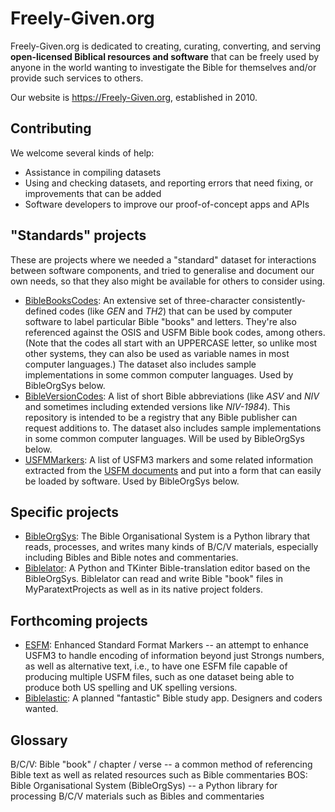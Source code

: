 # Freely-Given.org

Freely-Given.org is dedicated to creating, curating, converting, and serving **open-licensed
Biblical resources and software** that can be freely used by anyone in the world
wanting to investigate the Bible for themselves
and/or provide such services to others.

Our website is https://Freely-Given.org, established in 2010.

## Contributing

We welcome several kinds of help:

- Assistance in compiling datasets
- Using and checking datasets, and reporting errors that need fixing, or improvements that can be added
- Software developers to improve our proof-of-concept apps and APIs

## "Standards" projects

These are projects where we needed a "standard" dataset for interactions between software components,
and tried to generalise and document our own needs, so that they also might be available for others to consider using.

- [BibleBooksCodes](https://github.com/Freely-Given-org/BibleBooksCodes): An extensive set of three-character consistently-defined codes (like *GEN* and *TH2*) that can be used by computer software to label particular Bible "books" and letters. They're also referenced against the OSIS and USFM Bible book codes, among others. (Note that the codes all start with an UPPERCASE letter, so unlike most other systems, they can also be used as variable names in most computer languages.) The dataset also includes sample implementations in some common computer languages. Used by BibleOrgSys below.
- [BibleVersionCodes](https://github.com/Freely-Given-org/BibleVersionCodes): A list of short Bible abbreviations (like *ASV* and *NIV* and sometimes including extended versions like *NIV-1984*). This repository is intended to be a registry that any Bible publisher can request additions to. The dataset also includes sample implementations in some common computer languages. Will be used by BibleOrgSys below.
- [USFMMarkers](https://github.com/Freely-Given-org/USFMMarkers): A list of USFM3 markers and some related information extracted from the [USFM documents](https://ubsicap.github.io/usfm/) and put into a form that can easily be loaded by software. Used by BibleOrgSys below.

## Specific projects

- [BibleOrgSys](https://github.com/Freely-Given-org/BibleOrgSys): The Bible Organisational System is a Python library that reads, processes, and writes many kinds of B/C/V materials, especially including Bibles and Bible notes and commentaries.
- [Biblelator](https://github.com/Freely-Given-org/Biblelator): A Python and TKinter Bible-translation editor based on the BibleOrgSys. Biblelator can read and write Bible "book" files in MyParatextProjects as well as in its native project folders.

## Forthcoming projects

- [ESFM](https://github.com/Freely-Given-org/ESFM): Enhanced Standard Format Markers -- an attempt to enhance USFM3 to handle encoding of information beyond just Strongs numbers, as well as alternative text, i.e., to have one ESFM file capable of producing multiple USFM files, such as one dataset being able to produce both US spelling and UK spelling versions.
- [Biblelastic](https://github.com/Freely-Given-org/Biblelastic): A planned "fantastic" Bible study app. Designers and coders wanted.

## Glossary

B/C/V: Bible "book" / chapter / verse -- a common method of referencing Bible text as well as related resources such as Bible commentaries
BOS: Bible Organisational System (BibleOrgSys) -- a Python library for processing B/C/V materials such as Bibles and commentaries
